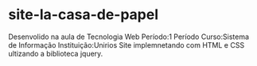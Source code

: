 # site-la-casa-de-papel
Desenvolido na aula de Tecnologia  Web
Período:1 Período
Curso:Sistema de Informação
Instituição:Unirios
Site implemnetando com HTML e CSS ultizando a biblioteca jquery.
